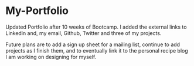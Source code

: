 # My-Portfolio

Updated Portfolio after 10 weeks of Bootcamp.  I added the external links to Linkedin and, my email, Github, Twitter and three of my projects.

Future plans are to add a sign up sheet for a mailing list, continue to add projects as I finish them, and to eventually link it to the personal recipe blog I am working on designing for myself.


